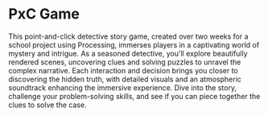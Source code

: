 # PxC Game

This point-and-click detective story game, created over two weeks for a school project using Processing, immerses players in a captivating world of mystery and intrigue. As a seasoned detective, you'll explore beautifully rendered scenes, uncovering clues and solving puzzles to unravel the complex narrative. Each interaction and decision brings you closer to discovering the hidden truth, with detailed visuals and an atmospheric soundtrack enhancing the immersive experience. Dive into the story, challenge your problem-solving skills, and see if you can piece together the clues to solve the case.
